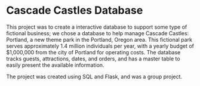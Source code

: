 # Cascade Castles Database

This project was to create a interactive database to support some type of fictional business; we chose a database to help manage Cascade Castles: Portland, a
new theme park in the Portland, Oregon area. This fictional park serves approximately 1.4 million individuals per year, with a yearly budget of $1,000,000 from
the city of Portland for operating costs. The database tracks guests, attractions, dates, and orders, and has a master table to easily present the available 
information. 


The project was created using SQL and Flask, and was a group project. 
